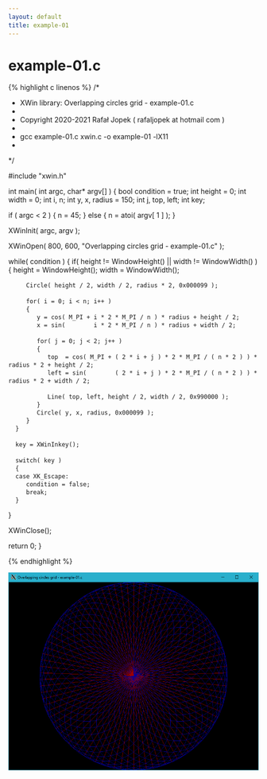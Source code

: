 ```yaml
---
layout: default
title: example-01
---
```


# example-01.c

{% highlight c linenos %}
/*
 * XWin library: Overlapping circles grid - example-01.c
 *
 * Copyright 2020-2021 Rafał Jopek ( rafaljopek at hotmail com )
 *
 * gcc example-01.c xwin.c -o example-01 -lX11
 *
 */

#include "xwin.h"

int main( int argc, char* argv[] )
{
   bool condition = true;
   int height = 0;
   int width = 0;
   int i, n;
   int y, x, radius = 150;
   int j, top, left;
   int key;

   if ( argc < 2 )
   {
      n = 45;
   }
   else
   {
      n = atoi( argv[ 1 ] );
   }

   XWinInit( argc, argv );

   XWinOpen( 800, 600, "Overlapping circles grid - example-01.c" );

   while( condition )
   {
      if( height != WindowHeight() || width != WindowWidth() )
      {
         height = WindowHeight();
         width = WindowWidth();

         Circle( height / 2, width / 2, radius * 2, 0x000099 );

         for( i = 0; i < n; i++ )
         {
            y = cos( M_PI + i * 2 * M_PI / n ) * radius + height / 2;
            x = sin(        i * 2 * M_PI / n ) * radius + width / 2;

            for( j = 0; j < 2; j++ )
            {
               top  = cos( M_PI + ( 2 * i + j ) * 2 * M_PI / ( n * 2 ) ) * radius * 2 + height / 2;
               left = sin(        ( 2 * i + j ) * 2 * M_PI / ( n * 2 ) ) * radius * 2 + width / 2;

               Line( top, left, height / 2, width / 2, 0x990000 );
            }
            Circle( y, x, radius, 0x000099 );
         }
      }

      key = XWinInkey();

      switch( key )
      {
      case XK_Escape:
         condition = false;
         break;
      }
   }

   XWinClose();

   return 0;
}

{% endhighlight %}

![XWin](../../assets/img/overlapping_circles_grid/example-01.png)